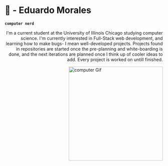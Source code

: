 # 🌙 - Eduardo Morales

**`computer nerd`** 

<p>
    <p align='right'>
    I'm a current student at the University of Illinois Chicago studying computer science. I'm currently interested in Full-Stack web development, and   learning how to make bugs- I mean well-developed projects. Projects found in repositories are started once the pre-planning and white-boarding is done, and the next iterations are planned once I think up of cooler ideas to add. Every project is worked on untill finished.
    </p>
  <img alt='computer Gif' src='https://media.giphy.com/media/tlRU5lV5HqMpSAGPXh/giphy.gif' width='300' height='300' align='right'/>
</p>

<p align='left'>

</p>

